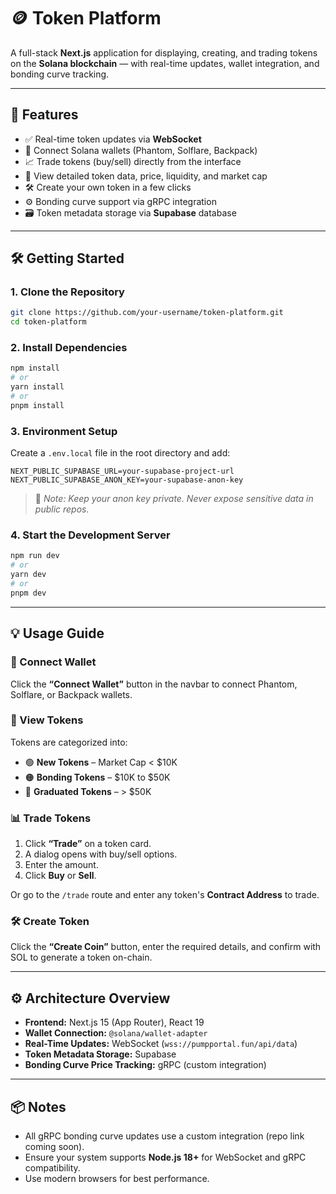 
# 🪙 Token Platform

A full-stack **Next.js** application for displaying, creating, and trading tokens on the **Solana blockchain** — with real-time updates, wallet integration, and bonding curve tracking.

---

## 🚀 Features

* ✅ Real-time token updates via **WebSocket**
* 🔐 Connect Solana wallets (Phantom, Solflare, Backpack)
* 📈 Trade tokens (buy/sell) directly from the interface
* 🧠 View detailed token data, price, liquidity, and market cap
* 🛠️ Create your own token in a few clicks
* ⚙️ Bonding curve support via gRPC integration
* 🗃️ Token metadata storage via **Supabase** database

---

## 🛠️ Getting Started

### 1. Clone the Repository

```bash
git clone https://github.com/your-username/token-platform.git
cd token-platform
```

### 2. Install Dependencies

```bash
npm install
# or
yarn install
# or
pnpm install
```

### 3. Environment Setup

Create a `.env.local` file in the root directory and add:

```
NEXT_PUBLIC_SUPABASE_URL=your-supabase-project-url
NEXT_PUBLIC_SUPABASE_ANON_KEY=your-supabase-anon-key
```

> 🔐 *Note: Keep your anon key private. Never expose sensitive data in public repos.*

### 4. Start the Development Server

```bash
npm run dev
# or
yarn dev
# or
pnpm dev
```

---

## 💡 Usage Guide

### 🔌 Connect Wallet

Click the **“Connect Wallet”** button in the navbar to connect Phantom, Solflare, or Backpack wallets.

### 🧾 View Tokens

Tokens are categorized into:

* 🟢 **New Tokens** – Market Cap < \$10K
* 🟠 **Bonding Tokens** – \$10K to \$50K
* 🔵 **Graduated Tokens** – > \$50K

### 📊 Trade Tokens

1. Click **“Trade”** on a token card.
2. A dialog opens with buy/sell options.
3. Enter the amount.
4. Click **Buy** or **Sell**.

Or go to the `/trade` route and enter any token's **Contract Address** to trade.

### 🛠️ Create Token

Click the **“Create Coin”** button, enter the required details, and confirm with SOL to generate a token on-chain.

---

## ⚙️ Architecture Overview

* **Frontend:** Next.js 15 (App Router), React 19
* **Wallet Connection:** `@solana/wallet-adapter`
* **Real-Time Updates:** WebSocket (`wss://pumpportal.fun/api/data`)
* **Token Metadata Storage:** Supabase
* **Bonding Curve Price Tracking:** gRPC (custom integration)

---

## 📦 Notes

* All gRPC bonding curve updates use a custom integration (repo link coming soon).
* Ensure your system supports **Node.js 18+** for WebSocket and gRPC compatibility.
* Use modern browsers for best performance.

